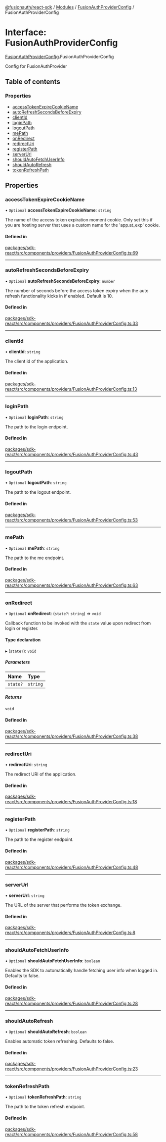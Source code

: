 [@fusionauth/react-sdk](../README.md) / [Modules](../modules.md) / [FusionAuthProviderConfig](../modules/FusionAuthProviderConfig.md) / FusionAuthProviderConfig

# Interface: FusionAuthProviderConfig

[FusionAuthProviderConfig](../modules/FusionAuthProviderConfig.md).FusionAuthProviderConfig

Config for FusionAuthProvider

## Table of contents

### Properties

- [accessTokenExpireCookieName](FusionAuthProviderConfig.FusionAuthProviderConfig.md#accesstokenexpirecookiename)
- [autoRefreshSecondsBeforeExpiry](FusionAuthProviderConfig.FusionAuthProviderConfig.md#autorefreshsecondsbeforeexpiry)
- [clientId](FusionAuthProviderConfig.FusionAuthProviderConfig.md#clientid)
- [loginPath](FusionAuthProviderConfig.FusionAuthProviderConfig.md#loginpath)
- [logoutPath](FusionAuthProviderConfig.FusionAuthProviderConfig.md#logoutpath)
- [mePath](FusionAuthProviderConfig.FusionAuthProviderConfig.md#mepath)
- [onRedirect](FusionAuthProviderConfig.FusionAuthProviderConfig.md#onredirect)
- [redirectUri](FusionAuthProviderConfig.FusionAuthProviderConfig.md#redirecturi)
- [registerPath](FusionAuthProviderConfig.FusionAuthProviderConfig.md#registerpath)
- [serverUrl](FusionAuthProviderConfig.FusionAuthProviderConfig.md#serverurl)
- [shouldAutoFetchUserInfo](FusionAuthProviderConfig.FusionAuthProviderConfig.md#shouldautofetchuserinfo)
- [shouldAutoRefresh](FusionAuthProviderConfig.FusionAuthProviderConfig.md#shouldautorefresh)
- [tokenRefreshPath](FusionAuthProviderConfig.FusionAuthProviderConfig.md#tokenrefreshpath)

## Properties

### accessTokenExpireCookieName

• `Optional` **accessTokenExpireCookieName**: `string`

The name of the access token expiration moment cookie.
Only set this if you are hosting server that uses a custom name for the 'app.at_exp' cookie.

#### Defined in

[packages/sdk-react/src/components/providers/FusionAuthProviderConfig.ts:69](https://github.com/FusionAuth/fusionauth-javascript-sdk/blob/cac50ddbffcd76ceead19379f380c6a35462497e/packages/sdk-react/src/components/providers/FusionAuthProviderConfig.ts#L69)

---

### autoRefreshSecondsBeforeExpiry

• `Optional` **autoRefreshSecondsBeforeExpiry**: `number`

The number of seconds before the access token expiry when the auto refresh functionality kicks in if enabled. Default is 10.

#### Defined in

[packages/sdk-react/src/components/providers/FusionAuthProviderConfig.ts:33](https://github.com/FusionAuth/fusionauth-javascript-sdk/blob/cac50ddbffcd76ceead19379f380c6a35462497e/packages/sdk-react/src/components/providers/FusionAuthProviderConfig.ts#L33)

---

### clientId

• **clientId**: `string`

The client id of the application.

#### Defined in

[packages/sdk-react/src/components/providers/FusionAuthProviderConfig.ts:13](https://github.com/FusionAuth/fusionauth-javascript-sdk/blob/cac50ddbffcd76ceead19379f380c6a35462497e/packages/sdk-react/src/components/providers/FusionAuthProviderConfig.ts#L13)

---

### loginPath

• `Optional` **loginPath**: `string`

The path to the login endpoint.

#### Defined in

[packages/sdk-react/src/components/providers/FusionAuthProviderConfig.ts:43](https://github.com/FusionAuth/fusionauth-javascript-sdk/blob/cac50ddbffcd76ceead19379f380c6a35462497e/packages/sdk-react/src/components/providers/FusionAuthProviderConfig.ts#L43)

---

### logoutPath

• `Optional` **logoutPath**: `string`

The path to the logout endpoint.

#### Defined in

[packages/sdk-react/src/components/providers/FusionAuthProviderConfig.ts:53](https://github.com/FusionAuth/fusionauth-javascript-sdk/blob/cac50ddbffcd76ceead19379f380c6a35462497e/packages/sdk-react/src/components/providers/FusionAuthProviderConfig.ts#L53)

---

### mePath

• `Optional` **mePath**: `string`

The path to the me endpoint.

#### Defined in

[packages/sdk-react/src/components/providers/FusionAuthProviderConfig.ts:63](https://github.com/FusionAuth/fusionauth-javascript-sdk/blob/cac50ddbffcd76ceead19379f380c6a35462497e/packages/sdk-react/src/components/providers/FusionAuthProviderConfig.ts#L63)

---

### onRedirect

• `Optional` **onRedirect**: (`state?`: `string`) => `void`

Callback function to be invoked with the `state` value upon redirect from login or register.

#### Type declaration

▸ (`state?`): `void`

##### Parameters

| Name     | Type     |
| :------- | :------- |
| `state?` | `string` |

##### Returns

`void`

#### Defined in

[packages/sdk-react/src/components/providers/FusionAuthProviderConfig.ts:38](https://github.com/FusionAuth/fusionauth-javascript-sdk/blob/cac50ddbffcd76ceead19379f380c6a35462497e/packages/sdk-react/src/components/providers/FusionAuthProviderConfig.ts#L38)

---

### redirectUri

• **redirectUri**: `string`

The redirect URI of the application.

#### Defined in

[packages/sdk-react/src/components/providers/FusionAuthProviderConfig.ts:18](https://github.com/FusionAuth/fusionauth-javascript-sdk/blob/cac50ddbffcd76ceead19379f380c6a35462497e/packages/sdk-react/src/components/providers/FusionAuthProviderConfig.ts#L18)

---

### registerPath

• `Optional` **registerPath**: `string`

The path to the register endpoint.

#### Defined in

[packages/sdk-react/src/components/providers/FusionAuthProviderConfig.ts:48](https://github.com/FusionAuth/fusionauth-javascript-sdk/blob/cac50ddbffcd76ceead19379f380c6a35462497e/packages/sdk-react/src/components/providers/FusionAuthProviderConfig.ts#L48)

---

### serverUrl

• **serverUrl**: `string`

The URL of the server that performs the token exchange.

#### Defined in

[packages/sdk-react/src/components/providers/FusionAuthProviderConfig.ts:8](https://github.com/FusionAuth/fusionauth-javascript-sdk/blob/cac50ddbffcd76ceead19379f380c6a35462497e/packages/sdk-react/src/components/providers/FusionAuthProviderConfig.ts#L8)

---

### shouldAutoFetchUserInfo

• `Optional` **shouldAutoFetchUserInfo**: `boolean`

Enables the SDK to automatically handle fetching user info when logged in. Defaults to false.

#### Defined in

[packages/sdk-react/src/components/providers/FusionAuthProviderConfig.ts:28](https://github.com/FusionAuth/fusionauth-javascript-sdk/blob/cac50ddbffcd76ceead19379f380c6a35462497e/packages/sdk-react/src/components/providers/FusionAuthProviderConfig.ts#L28)

---

### shouldAutoRefresh

• `Optional` **shouldAutoRefresh**: `boolean`

Enables automatic token refreshing. Defaults to false.

#### Defined in

[packages/sdk-react/src/components/providers/FusionAuthProviderConfig.ts:23](https://github.com/FusionAuth/fusionauth-javascript-sdk/blob/cac50ddbffcd76ceead19379f380c6a35462497e/packages/sdk-react/src/components/providers/FusionAuthProviderConfig.ts#L23)

---

### tokenRefreshPath

• `Optional` **tokenRefreshPath**: `string`

The path to the token refresh endpoint.

#### Defined in

[packages/sdk-react/src/components/providers/FusionAuthProviderConfig.ts:58](https://github.com/FusionAuth/fusionauth-javascript-sdk/blob/cac50ddbffcd76ceead19379f380c6a35462497e/packages/sdk-react/src/components/providers/FusionAuthProviderConfig.ts#L58)
